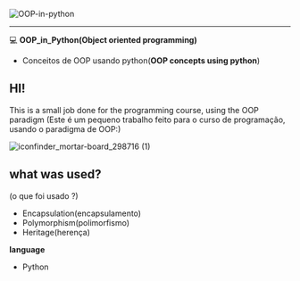   
  <img>![OOP-in-python](https://user-images.githubusercontent.com/50759048/93633860-03c05a80-f9c6-11ea-80ae-27953ec221b5.png)</img>
_____________________________________________________________________________
:computer: **OOP_in_Python(Object oriented programming)**
- Conceitos de OOP usando python(**OOP concepts using python**)

## HI!

  This is a small job done for the programming course, using the OOP paradigm
(Este é um pequeno trabalho feito para o curso de programação, usando o paradigma de OOP:)

![iconfinder_mortar-board_298716 (1)](https://user-images.githubusercontent.com/50759048/93635679-16885e80-f9c9-11ea-93fa-5acb674e4446.png)
## what was used?
(o que foi usado ?)

- Encapsulation(encapsulamento)
- Polymorphism(polimorfismo)
- Heritage(herença)

**language**
- Python
